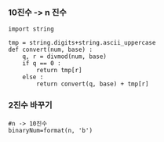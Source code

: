 ### 10진수 -> n 진수
```
import string

tmp = string.digits+string.ascii_uppercase
def convert(num, base) :
    q, r = divmod(num, base)
    if q == 0 :
        return tmp[r] 
    else :
        return convert(q, base) + tmp[r]
```

### 2진수 바꾸기
```
#n -> 10진수
binaryNum=format(n, 'b')
```